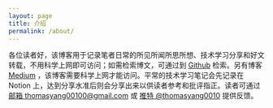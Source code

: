 ```yaml
---
layout: page
title: 介绍
permalink: /about/
---
```


各位读者好，该博客用于记录笔者日常的所见所闻所思所想、技术学习分享和好文转载，不用科学上网即可访问；如需检索博文，可通过到 [Github](https://github.com/meiyingqishi/meiyingqishi.github.io/search?q=) 检索。另有博客 [Medium](https://medium.com/@thomas-yang) ，该博客需要科学上网才能访问。平常的技术学习笔记会先记录在 Notion 上，达到分享水准后则会分享出来以供读者参考和批评指正。读者可通过 [邮箱 thomasyang00100@gmail.com]() 或 [推特 @thomasyang0010]() 提供反馈。
